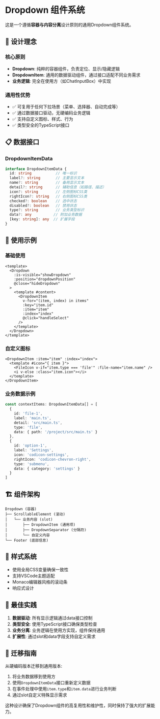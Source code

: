 # Dropdown 组件系统

这是一个遵循**容器与内容分离**设计原则的通用Dropdown组件系统。

## 🎯 设计理念

### 核心原则
- **Dropdown**: 纯粹的容器组件，负责定位、显示/隐藏逻辑
- **DropdownItem**: 通用的数据驱动组件，通过接口适配不同业务需求
- **业务逻辑**: 完全在使用方（如ChatInputBox）中实现

### 通用性优势
- ✅ 可复用于任何下拉场景（菜单、选择器、自动完成等）
- ✅ 通过数据接口驱动，无硬编码业务逻辑
- ✅ 支持自定义图标、样式、行为
- ✅ 类型安全的TypeScript接口

## 📋 数据接口

### DropdownItemData
```typescript
interface DropdownItemData {
  id: string           // 唯一标识
  label?: string       // 主要显示文本
  name?: string        // 备用显示文本
  detail?: string      // 辅助信息（如路径、描述）
  icon?: string        // 左侧图标CSS类
  rightIcon?: string   // 右侧图标CSS类
  checked?: boolean    // 选中状态
  disabled?: boolean   // 禁用状态
  type?: string        // 业务类型标识
  data?: any          // 附加业务数据
  [key: string]: any  // 扩展字段
}
```

## 🔧 使用示例

### 基础使用
```vue
<template>
  <Dropdown 
    :is-visible="showDropdown"
    :position="dropdownPosition"
    @close="hideDropdown"
  >
    <template #content>
      <DropdownItem 
        v-for="(item, index) in items"
        :key="item.id"
        :item="item"
        :index="index"
        @click="handleSelect"
      />
    </template>
  </Dropdown>
</template>
```

### 自定义图标
```vue
<DropdownItem :item="item" :index="index">
  <template #icon="{ item }">
    <FileIcon v-if="item.type === 'file'" :file-name="item.name" />
    <i v-else :class="item.icon"></i>
  </template>
</DropdownItem>
```

### 业务数据示例
```typescript
const contextItems: DropdownItemData[] = [
  {
    id: 'file-1',
    label: 'main.ts',
    detail: 'src/main.ts',
    type: 'file',
    data: { path: '/project/src/main.ts' }
  },
  {
    id: 'option-1', 
    label: 'Settings',
    icon: 'codicon-settings',
    rightIcon: 'codicon-chevron-right',
    type: 'submenu',
    data: { category: 'settings' }
  }
]
```

## 🏗️ 组件架构

```
Dropdown (容器)
├── ScrollableElement (滚动)
│   └── 业务内容 (slot)
│       ├── DropdownItem (通用项)
│       ├── DropdownSeparator (分隔符)
│       └── 自定义内容
└── Footer (底部信息)
```

## 🎨 样式系统

- 使用全局CSS变量确保一致性
- 支持VSCode主题适配
- Monaco编辑器风格的滚动条
- 响应式设计

## 📝 最佳实践

1. **数据驱动**: 所有显示逻辑通过data接口控制
2. **类型安全**: 使用TypeScript接口确保类型检查
3. **业务分离**: 业务逻辑在使用方实现，组件保持通用
4. **扩展性**: 通过slot和data字段支持自定义需求

## 🔄 迁移指南

从硬编码版本迁移到通用版本:

1. 将业务数据移到使用方
2. 使用`DropdownItemData`接口重新定义数据
3. 在事件处理中使用`item.type`和`item.data`进行业务判断
4. 通过slot自定义特殊显示需求

这种设计确保了Dropdown组件的高复用性和维护性，同时保持了强大的扩展能力。